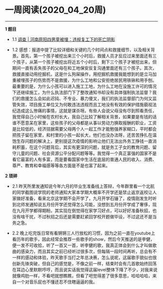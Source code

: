 # 一周阅读(2020_04_20周)

---

**1 题目**

- 1.1 [调查 | 河南原阳四男童被埋：违规复工下的死亡阴影](https://mp.weixin.qq.com/s/1hEO5EyOhjyBmc6RiqjJww)

- 1.2 感想：报道中提了比较详细和关键的几个时间点和救援细节，以及相关背景。首先，第一个孩子被挖出来三个小时后，救援人员才反应过来里面还有三个孩子，从第一个孩子被挖出将近五个小时后，剩下三个孩子才被挖出来，但期间一直有丢失孩子的父母在和工地保安反复沟通里面还有三个孩子。其次，救援直接动用挖掘机，这是什么狗屎操作，用挖掘机救援我能想到的是立马加重被埋孩子的伤势而不是救援，为什么工地和公安拒绝居民用铁锹和用手刨。最重要的是，为什么小孩可以进入施工工地，为什么工地在没施工许可的情况下还继续施工，为什么执法部门下了整改通知书却没有具体强制执法监督？我们的救援怎么会如此迟钝、不专业、暴力傻叉，我们的执法监督部门为何又监管失效，项目施工单位又为何敢违法违规而且工地没有有效的保护措施藐视法纪造成这么惨痛的事情，这就是谋杀呀。有些人会说父母没有尽到照看责任，我觉得自己小时候在农村长大，我自己比较了解相关背景，如果要是有钱的话谁不愿意呆在家里，这些孩子的父母都是从事以劳动力换取报酬的职业，工资是比较低的，经济拮据需要父母两个人一起工作才能勉强养家糊口，平时都会把孩子留在家里，和村里的小孩一起长大，他们也没办法呀，还苦苦挣扎在温饱生存问题的解决上，更别提这次疫情的影响让他们无法出外务工挣钱一直消耗积蓄，在这个问题背后，其实有更深的问题，就是务工子女的教育问题、留守儿童的问题、社会资源公平分配问题等等。我觉得一个真正富强的国家不是看它最富的人有多富，而是要看国家中生活在底层的普通人民的收入、消费、尊严、教育和幸福感等等各方面是不是也富了起来。

**2 琐碎**

- 2.1 昨天所里发通知说今年六月的毕业生准备线上答辩，今年群里看一个北航的同学截图说学院的老师通知大家本学期大概率不开学还是禁止返京返校让人家做好准备，看来北京这学期不会开学了，九月开学石锤了，疫情刚发生时听到北师发通知说五月份开学还觉得怎么可能，没想到五月份开学成了奢侈，现在九月开学都得期盼。其实现在倒觉得在家学习好点，可以好好准备秋招，也没有啥干扰，不过秋招之后还是需要赶紧回学校开题做毕设，不过这还不是当务之急。

- 2.2 晚上吃完饭日常有看锵锵三人行放松的习惯，因为之前一直在youtube上看历年的歌手，因此经常会推荐一些歌手的show，然后今天推送的是李健，便一发不可收拾，听了一首又一首，听李健的歌，我真正体会到什么才叫做歌曲的感染力，而且其实之前已经听过很多次，但每隔一段时间再听，总会有不一样的感动和体验，昨天歌手当打之年总决赛，怎么说呢，这届歌手貌似也很创新先锋突破，但自己的感觉是，不像之前一样，结束时会有几首歌始终回荡在耳边心里默默哼哼，而且说实话我觉得这届level整体下降了不少，对我来说就像鸡肋一样，不看吧就想瞧瞧，但看了吧觉得差了很多意思，哈哈哈哈，来自一个对音乐屁也不懂还忍不住瞎逼逼的我。

